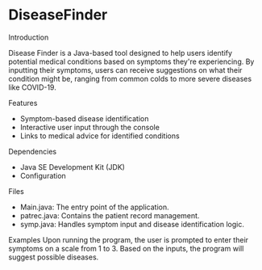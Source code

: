 # DiseaseFinder
Introduction

Disease Finder is a Java-based tool designed to help users identify potential medical conditions based on symptoms they're experiencing. By inputting their symptoms, users can receive suggestions on what their condition might be, ranging from common colds to more severe diseases like COVID-19.

Features
- Symptom-based disease identification
- Interactive user input through the console
- Links to medical advice for identified conditions

Dependencies
- Java SE Development Kit (JDK)
- Configuration

Files
- Main.java: The entry point of the application.
- patrec.java: Contains the patient record management.
- symp.java: Handles symptom input and disease identification logic.

Examples
Upon running the program, the user is prompted to enter their symptoms on a scale from 1 to 3. Based on the inputs, the program will suggest possible diseases.



